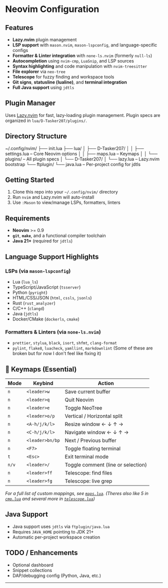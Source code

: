 
# Neovim Configuration

## Features

- **Lazy.nvim** plugin management
- **LSP support** with `mason.nvim`, `mason-lspconfig`, and language-specific configs
- **Formatter & Linter integration** with `none-ls.nvim` (formerly `null-ls`)
- **Autocompletion** using `nvim-cmp`, `LuaSnip`, and LSP sources
- **Syntax highlighting** and code manipulation with `nvim-treesitter`
- **File explorer** via `neo-tree`
- **Telescope** for fuzzy finding and workspace tools
- **Git signs**, **statusline (lualine)**, and **terminal integration**
- **Full Java support** using `jdtls`

## Plugin Manager

Uses [Lazy.nvim](https://github.com/folke/lazy.nvim) for fast, lazy-loading plugin management.
Plugin specs are organized in `lua/D-Tasker207/plugins/`.

## Directory Structure

~/.config/nvim/
├── init.lua
├── lua/
│   ├── D-Tasker207/
│   │   ├── settings.lua        – Core Neovim options
│   │   ├── maps.lua            – Keymaps
│   │   └── plugins/            – All plugin specs
│   └── D-Tasker207/
│       └── lazy.lua            – Lazy.nvim bootstrap
└── ftplugin/
└── java.lua               – Per-project config for jdtls

## Getting Started

1. Clone this repo into your `~/.config/nvim/` directory
2. Run `nvim` and Lazy.nvim will auto-install
3. Use `:Mason` to view/manage LSPs, formatters, linters

## Requirements

- **Neovim** >= 0.9
- **`git`**, **`make`**, and a functional compiler toolchain
- **Java 21+** (required for `jdtls`)

## Language Support Highlights

### LSPs (via `mason-lspconfig`)

- Lua (`lua_ls`)
- TypeScript/JavaScript (`tsserver`)
- Python (`pyright`)
- HTML/CSS/JSON (`html`, `cssls`, `jsonls`)
- Rust (`rust_analyzer`)
- C/C++ (`clangd`)
- Java (`jdtls`)
- Docker/CMake (`dockerls`, `cmake`)

### Formatters & Linters (via `none-ls.nvim`)

- `prettier`, `stylua`, `black`, `isort`, `shfmt`, `clang-format`
- `pylint`, `flake8`, `luacheck`, `yamllint`, `markdownlint`
(Some of these are broken but for now I don't feel like fixing it)

## 🧠 Keymaps (Essential)

| Mode | Keybind         | Action                              |
|------|------------------|--------------------------------------|
| `n`  | `<leader>w`      | Save current buffer                 |
| `n`  | `<leader>q`      | Quit Neovim                         |
| `n`  | `<leader>e`      | Toggle NeoTree                      |
| `n`  | `<leader>o/p`    | Vertical / Horizontal split         |
| `n`  | `<A-h/j/k/l>`    | Resize window ← ↓ ↑ →               |
| `n`  | `<C-h/j/k/l>`    | Navigate window ← ↓ ↑ →             |
| `n`  | `<leader>bn/bp`  | Next / Previous buffer              |
| `n`  | `<F7>`           | Toggle floating terminal            |
| `t`  | `<Esc>`          | Exit terminal mode                  |
| `n/v`| `<leader>/`      | Toggle comment (line or selection)  |
| `n`  | `<leader>ff`     | Telescope: find files               |
| `n`  | `<leader>fg`     | Telescope: live grep                |

_For a full list of custom mappings, see [`maps.lua`](lua/D-Tasker207/maps.lua)._
_(Theres also like 5 in [`cmp.lua`](lua/D-Tasker207/plugins/cmp.lua) and several more in [`telescope.lua`](lua/D-Tasker207/plugins/telescope.lua))_

## Java Support

- Java support uses `jdtls` via `ftplugin/java.lua`
- Requires `JAVA_HOME` pointing to JDK 21+
- Automatic per-project workspace creation

## TODO / Enhancements

- Optional dashboard
- Snippet collections
- DAP/debugging config (Python, Java, etc.)

---
